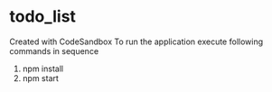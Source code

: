 # todo_list
Created with CodeSandbox
To run the application execute following commands in sequence
1. npm install
2. npm start
